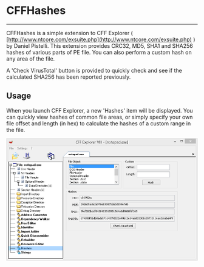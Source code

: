# CFFHashes #

----------

CFFHashes is a simple extension to CFF Explorer ( [http://www.ntcore.com/exsuite.php](http://www.ntcore.com/exsuite.php) ) by Daniel Pistelli. This extension provides CRC32, MD5, SHA1 and SHA256 hashes of various parts of PE file. You can also perform a custom hash on any area of the file.

A 'Check VirusTotal' button is provided to quickly check and see if the calculated SHA256 has been reported previously. 

## Usage ##

When you launch CFF Explorer, a new 'Hashes' item will be displayed. You can quickly view hashes of common file areas, or simply specify your own file offset and length  (in hex) to calculate the hashes of a custom range in the file.

![](https://github.com/bfosterjr/CFFExtensions/raw/master/CFFHashes/cffhashes.png)